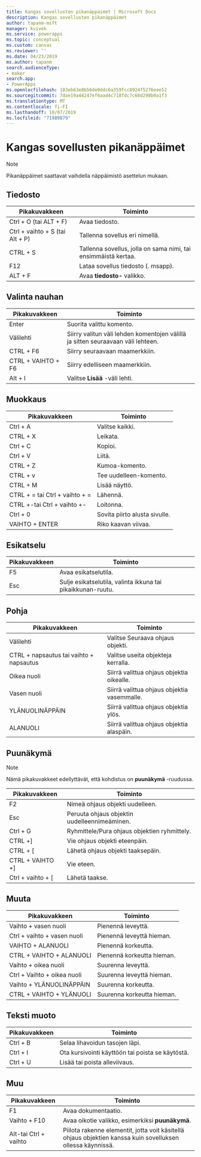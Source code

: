 ```yaml
---
title: Kangas sovellusten pikanäppäimet | Microsoft Docs
description: Kangas sovellusten pikanäppäimet
author: tapanm-msft
manager: kvivek
ms.service: powerapps
ms.topic: conceptual
ms.custom: canvas
ms.reviewer: ''
ms.date: 04/23/2019
ms.author: tapanm
search.audienceType:
- maker
search.app:
- PowerApps
ms.openlocfilehash: 103eb63e8b56de0ddc6a359fcc8924f5276eee52
ms.sourcegitcommit: 7dae19a44247ef6aad4c718fdc7c68d298b0a1f3
ms.translationtype: MT
ms.contentlocale: fi-FI
ms.lasthandoff: 10/07/2019
ms.locfileid: "71989879"
---
```

# <a name="keyboard-shortcuts-for-canvas-apps"></a>Kangas sovellusten pikanäppäimet

> [!NOTE]
> Pikanäppäimet saattavat vaihdella näppäimistö asettelun mukaan.

## <a name="file"></a>Tiedosto

| Pikakuvakkeen | Toiminto |
|--|--|
| Ctrl + O (tai ALT + F) | Avaa tiedosto. |
| Ctrl + vaihto + S (tai Alt + P) | Tallenna sovellus eri nimellä. |
| CTRL + S | Tallenna sovellus, jolla on sama nimi, tai ensimmäistä kertaa. |
| F12 | Lataa sovellus tiedosto (. msapp). |
| ALT + F | Avaa **tiedosto-** valikko. |

## <a name="ribbon"></a>Valinta nauhan

| Pikakuvakkeen | Toiminto |
|--|--|
| Enter | Suorita valittu komento. |
| Välilehti | Siirry valitun väli lehden komentojen välillä ja sitten seuraavaan väli lehteen. |
| CTRL + F6 | Siirry seuraavaan maamerkkiin. |
| CTRL + VAIHTO + F6 | Siirry edelliseen maamerkkiin. |
| Alt + I | Valitse **Lisää** -väli lehti. |

## <a name="editing"></a>Muokkaus

| Pikakuvakkeen | Toiminto |
|--|--|
| Ctrl + A | Valitse kaikki. |
| CTRL + X | Leikata. |
| Ctrl + C | Kopioi. |
| Ctrl + V | Liitä. |
| CTRL + Z | Kumoa-komento. |
| CTRL + v | Tee uudelleen-komento. |
| CTRL + M | Lisää näyttö. |
| CTRL + = tai Ctrl + vaihto + = | Lähennä. |
| CTRL +-tai Ctrl + vaihto +- | Loitonna. |
| Ctrl + 0 | Sovita piirto alusta sivulle. |
| VAIHTO + ENTER | Riko kaavan viivaa. |

## <a name="preview"></a>Esikatselu

| Pikakuvakkeen | Toiminto |
|--|--|
| F5 | Avaa esikatselutila. |
| Esc | Sulje esikatselutila, valinta ikkuna tai pikaikkunan-ruutu.|

## <a name="canvas"></a>Pohja

| Pikakuvakkeen | Toiminto |
|--|--|
| Välilehti | Valitse Seuraava ohjaus objekti. |
| CTRL + napsautus tai vaihto + napsautus | Valitse useita objekteja kerralla. |
| Oikea nuoli | Siirrä valittua ohjaus objektia oikealle. |
| Vasen nuoli | Siirrä valittua ohjaus objektia vasemmalle. |
| YLÄNUOLINÄPPÄIN | Siirrä valittua ohjaus objektia ylös. |
| ALANUOLI | Siirrä valittua ohjaus objektia alaspäin. |

## <a name="tree-view"></a>Puunäkymä

> [!NOTE]
> Nämä pikakuvakkeet edellyttävät, että kohdistus on **puunäkymä** -ruudussa.

| Pikakuvakkeen | Toiminto |
|--|--|
| F2 | Nimeä ohjaus objekti uudelleen. |
| Esc | Peruuta ohjaus objektin uudelleennimeäminen. |
| Ctrl + G | Ryhmittele/Pura ohjaus objektien ryhmittely. |
| CTRL +] | Vie ohjaus objekti eteenpäin. |
| CTRL + [ | Lähetä ohjaus objekti taaksepäin. |
| CTRL + VAIHTO +] | Vie eteen. |
| Ctrl + vaihto + [ | Lähetä taakse. |

## <a name="resize"></a>Muuta

| Pikakuvakkeen | Toiminto |
|--|--|
| Vaihto + vasen nuoli | Pienennä leveyttä. |
| Ctrl + vaihto + vasen nuoli | Pienennä leveyttä hieman. |
| VAIHTO + ALANUOLI | Pienennä korkeutta. |
| CTRL + VAIHTO + ALANUOLI | Pienennä korkeutta hieman. |
| Vaihto + oikea nuoli | Suurenna leveyttä. |
| Ctrl + Vaihto + oikea nuoli | Suurenna leveyttä hieman. |
| Vaihto + YLÄNUOLINÄPPÄIN | Suurenna korkeutta. |
| CTRL + VAIHTO + YLÄNUOLI | Suurenna korkeutta hieman. |

## <a name="text-format"></a>Teksti muoto

| Pikakuvakkeen | Toiminto |
|--|--|
| Ctrl + B  | Selaa lihavoidun tasojen läpi. |
| Ctrl + I | Ota kursivointi käyttöön tai poista se käytöstä. |
| Ctrl + U | Lisää tai poista alleviivaus. |

## <a name="other"></a>Muu

| Pikakuvakkeen | Toiminto |
|--|--|
| F1 | Avaa dokumentaatio. |
| Vaihto + F10 | Avaa oikotie valikko, esimerkiksi **puunäkymä**. |
| Alt-tai Ctrl + vaihto | Piilota rakenne elementit, jotta voit käsitellä ohjaus objektien kanssa kuin sovelluksen ollessa käynnissä. |
